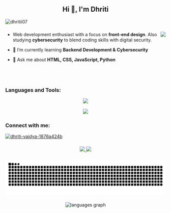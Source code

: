 <h2 align="center">Hi 👋, I'm Dhriti</h2>
<!-- <h3 align="center">Web development enthusiast with a focus on front-end design. 
Also studying cybersecurity to blend coding skills with digital security.</h3> -->
<p align="left"> <img src="https://komarev.com/ghpvc/?username=dhritii07&label=Profile%20views&color=0e75b6&style=flat" alt="dhritii07" /> </p>

###

<img align="right" height="150" src="https://media1.tenor.com/m/58XMqPfsnoEAAAAC/magic-computer.gif"  />

###

- Web development enthusiast with a focus on **front-end design**.
  Also studying **cybersecurity** to blend coding skills with digital security.

- 🌱 I’m currently learning **Backend Development & Cybersecurity**

- 💬 Ask me about **HTML, CSS, JavaScript, Python**

<br clear="both">  
<h3 align="left">Languages and Tools:</h3>
<p align="center">
  <a href="https://skillicons.dev">
    <img src="https://skillicons.dev/icons?i=anaconda,bootstrap,c,css,figma,flask,github,html,js,linux,mysql,nodejs,py,react,tailwind,vite,vscode&perline=14" />
  </a>
</p>

<p align="center">
<img width="800" src="https://github-readme-activity-graph.vercel.app/graph?username=Dhritii07" />
<br>
<p>

###

<div align="left">
    <h3 align="left">Connect with me:</h3>
  <a href="https://linkedin.com/in/dhriti-vaidya-1876a424b" target="blank"><img src="https://img.shields.io/static/v1?message=LinkedIn&logo=linkedin&label=&color=0077B5&logoColor=white&labelColor=&style=for-the-badge" height="35" alt="dhriti-vaidya-1876a424b"  />
  </a>
</div>


###

<p align="center">
  <a href="https://github-readme-stats-sigma-five.vercel.app/api?username=Dhritii07&show_icons=true&theme=tokyonight&bg_color=0d1117&title_color=ff79c6&text_color=f8f8f2&icon_color=ff79c6">
  <img width="400" src="https://github-readme-stats-sigma-five.vercel.app/api?username=Dhritii07&show_icons=true&theme=tokyonight&bg_color=0d1117&title_color=ff79c6&text_color=f8f8f2&icon_color=ff79c6" />
</a>

  </a>
  <a href="https://github-readme-streak-stats.herokuapp.com/?user=Dhritii07&theme=tokyonight">
    <img width="400" src="https://github-readme-streak-stats.herokuapp.com/?user=Dhritii07&theme=tokyonight" />
  </a>
</p>
</a>

###

<!--
[![Dhriti's GitHub Stats](https://github-readme-stats.vercel.app/api?username=Dhritii07&show_icons=true&theme=dark)](https://github.com/Dhritii07)

 [![GitHub Streak](https://github-readme-streak-stats.herokuapp.com/?user=Dhritii07&theme=dark)](https://github.com/Dhritii07) 

<p><img align="center" src="https://github-readme-streak-stats.herokuapp.com/?user=Dhritii07&" alt="Dhritii07" /></p> -->

  
###

<center><img align = "center" src="https://raw.githubusercontent.com/Dhritii07/Dhritii07/output/snake.svg" alt="Snake animation" /></center>

###

<div align="center">
  <img src="https://github-readme-stats.vercel.app/api/top-langs?username=Dhritii07&locale=en&hide_title=false&layout=compact&card_width=520&langs_count=5&theme=dracula&hide_border=false" height="150" alt="languages graph"  />
</div>

###

